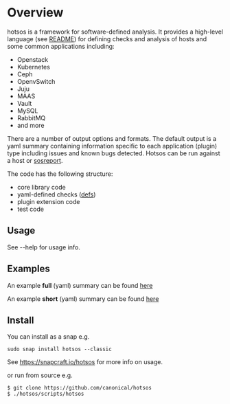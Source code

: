 # Overview

hotsos is a framework for software-defined analysis. It provides a high-level language (see [README](defs/README.md)) for defining checks and analysis of hosts and some common applications including:

  * Openstack
  * Kubernetes
  * Ceph
  * OpenvSwitch
  * Juju
  * MAAS
  * Vault
  * MySQL
  * RabbitMQ
  * and more

There are a number of output options and formats. The default output is a yaml summary containing information specific to each application (plugin) type including issues and known bugs detected. Hotsos can be run against a host or [sosreport](https://github.com/sosreport/sos).

The code has the following structure:

  * core library code
  * yaml-defined checks ([defs](defs/README.md))
  * plugin extension code
  * test code

## Usage

See --help for usage info.

## Examples

An example **full** (yaml) summary can be found [here](examples/hotsos-example-openstack.summary.yaml)

An example **short** (yaml) summary can be found [here](examples/hotsos-example-openstack.short.summary.yaml)

## Install

You can install as a snap e.g.

```
sudo snap install hotsos --classic
```

See https://snapcraft.io/hotsos for more info on usage.

or run from source e.g.

```
$ git clone https://github.com/canonical/hotsos
$ ./hotsos/scripts/hotsos
```

